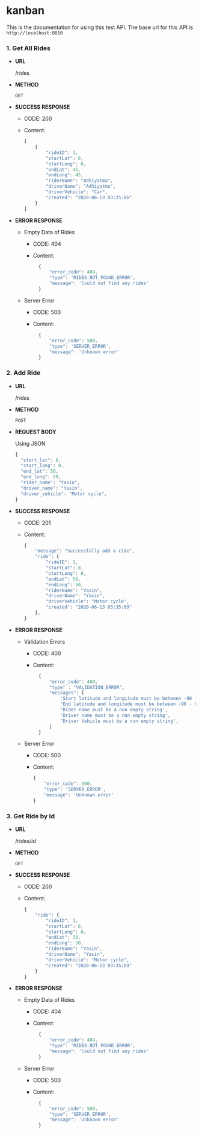 # kanban

This is the documentation for using this test API. The base url for this API is `http://localhost:8010`


### 1. Get All Rides

* **URL**
  
  /rides

* **METHOD**
  
  `GET`

* **SUCCESS RESPONSE**
  
  * CODE: 200 
  * Content:
  
    ```javascript
    [
        {
            "rideID": 1,
            "startLat": 0,
            "startLong": 0,
            "endLat": 45,
            "endLong": 45,
            "riderName": "Adhiyatma",
            "driverName": "Adhiyatma",
            "driverVehicle": "Car",
            "created": "2020-06-13 03:25:06"
        }
    ]
    ```

* **ERROR RESPONSE**
  
  * Empty Data of Rides
    
    * CODE: 404
    
    * Content:
        
      ```javascript
        {
            "error_code": 404,
            "type": 'RIDES_NOT_FOUND_ERROR',
            "message": 'Could not find any rides'
        }
      ```
    
  * Server Error
  
    * CODE: 500

    * Content:

      ```javascript
        {
            "error_code": 500,
            "type": 'SERVER_ERROR',
            "message": 'Unknown error'
        }
      ```

### 2. Add Ride

* **URL**
  
  /rides

* **METHOD**
  
  `POST`

* **REQUEST BODY**
  
  Using JSON

  ```javascript
  {
    "start_lat": 0,
    "start_long": 0,
    "end_lat": 50,
    "end_long": 50,
    "rider_name": "Yasin",
    "driver_name": "Yasin",
    "driver_vehicle": "Motor cycle",
  }
  ```

* **SUCCESS RESPONSE**
  
  * CODE: 201 
  * Content:
  
    ```javascript
    {
        "message": "Successfully add a ride",
        "ride": {
            "rideID": 1,
            "startLat": 0,
            "startLong": 0,
            "endLat": 50,
            "endLong": 50,
            "riderName": "Yasin",
            "driverName": "Yasin",
            "driverVehicle": "Motor cycle",
            "created": "2020-06-13 03:35:09"
        },
    }
    ```

* **ERROR RESPONSE**
  
  * Validation Errors
    
    * CODE: 400
    
    * Content:
        
      ```javascript
        {
            "error_code": 400,
            "type" : "VALIDATION_ERROR",
            "messages": [
                'Start latitude and longitude must be between -90 - 90 and -180 to 180 degrees respectively',
                'End latitude and longitude must be between -90 - 90 and -180 to 180 degrees respectively',
                'Rider name must be a non empty string',
                'Driver name must be a non empty string',
                'Driver Vehicle must be a non empty string',
            ]
        }
      ```

  * Server Error
    
    *   CODE: 500

    *   Content:

        ```javascript
        {
            "error_code": 500,
            "type": 'SERVER_ERROR',
            "message": 'Unknown error'
        }
        ```

### 3. Get Ride by Id

* **URL**
  
  /rides/_id_

* **METHOD**
  
  `GET`

* **SUCCESS RESPONSE**
  
  * CODE: 200 
  * Content:
  
    ```javascript
    {
        "ride": {
            "rideID": 1,
            "startLat": 0,
            "startLong": 0,
            "endLat": 50,
            "endLong": 50,
            "riderName": "Yasin",
            "driverName": "Yasin",
            "driverVehicle": "Motor cycle",
            "created": "2020-06-13 03:35:09"
        }
    }
    ```

* **ERROR RESPONSE**
  
  * Empty Data of Rides
    
    * CODE: 404
    
    * Content:
        
      ```javascript
        {
            "error_code": 404,
            "type": 'RIDES_NOT_FOUND_ERROR',
            "message": 'Could not find any rides'
        }
      ```
  
  * Server Error
    
    * CODE: 500
    
    * Content:
        
      ```javascript
        {
            "error_code": 500,
            "type": 'SERVER_ERROR',
            "message": 'Unknown error'
        }
      ```
